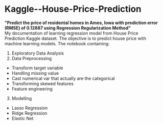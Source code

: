 # Kaggle--House-Price-Prediction
**"Predict the price of residental homes in Ames, Iowa with prediction error (RMSE) of 0.12887 using Regression Regularization Method"**
<br>
My documentation of learning regression model from House Price Prediction Kaggle dataset. The objective is to predict house price with machine learning models.
The notebook containing:
1. Exploratory Data Analysis
2. Data Preprocessing
 - Transform target variable
 - Handling missing value
 - Cast numerical var that actually are the categorical
 - Transforming skewed features
 - Feature engineering
3. Modelling
- Lasso Regression
- Ridge Regression
- Elastic Net



